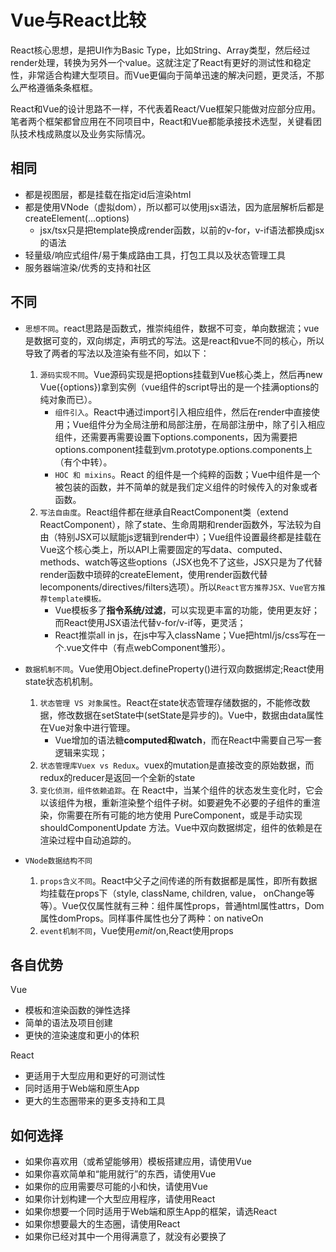 # Vue与React比较
React核心思想，是把UI作为Basic Type，比如String、Array类型，然后经过render处理，转换为另外一个value。这就注定了React有更好的测试性和稳定性，非常适合构建大型项目。而Vue更偏向于简单迅速的解决问题，更灵活，不那么严格遵循条条框框。

React和Vue的设计思路不一样，不代表着React/Vue框架只能做对应部分应用。笔者两个框架都曾应用在不同项目中，React和Vue都能承接技术选型，关键看团队技术栈成熟度以及业务实际情况。

## 相同
* 都是视图层，都是挂载在指定id后渲染html
* 都是使用VNode（虚拟dom），所以都可以使用jsx语法，因为底层解析后都是createElement(...options)
    * jsx/tsx只是把template换成render函数，以前的v-for，v-if语法都换成jsx的语法
* 轻量级/响应式组件/易于集成路由工具，打包工具以及状态管理工具
* 服务器端渲染/优秀的支持和社区

## 不同

* `思想不同`。react思路是函数式，推崇纯组件，数据不可变，单向数据流；vue是数据可变的，双向绑定，声明式的写法。这是react和vue不同的核心，所以导致了两者的写法以及渲染有些不同，如以下：
    1. `源码实现不同`。Vue源码实现是把options挂载到Vue核心类上，然后再new Vue({options})拿到实例（vue组件的script导出的是一个挂满options的纯对象而已）。
        * `组件引入`。React中通过import引入相应组件，然后在render中直接使用；Vue组件分为全局注册和局部注册，在局部注册中，除了引入相应组件，还需要再需要设置下options.components，因为需要把options.component挂载到vm.prototype.options.components上（有个中转）。
        * `HOC 和 mixins`。React 的组件是一个纯粹的函数；Vue中组件是一个被包装的函数，并不简单的就是我们定义组件的时候传入的对象或者函数。
    2. `写法自由度`。React组件都在继承自ReactComponent类（extend ReactComponent），除了state、生命周期和render函数外，写法较为自由（特别JSX可以赋能js逻辑到render中）；Vue组件设置最终都是挂载在Vue这个核心类上，所以API上需要固定的写data、computed、methods、watch等这些options（JSX也免不了这些，JSX只是为了代替render函数中琐碎的createElement，使用render函数代替lecomponents/directives/filters选项）。所以`React官方推荐JSX、Vue官方推荐template模板。`
        * Vue模板多了**指令系统/过滤**，可以实现更丰富的功能，使用更友好；而React使用JSX语法代替v-for/v-if等，更灵活；
        * React推崇all in js，在js中写入className；Vue把html/js/css写在一个.vue文件中（有点webComponent雏形）。

* `数据机制不同`。Vue使用Object.defineProperty()进行双向数据绑定;React使用state状态机机制。
    1. `状态管理 VS 对象属性`。React在state状态管理存储数据的，不能修改数据，修改数据在setState中(setState是异步的)。Vue中，数据由data属性在Vue对象中进行管理。
        * Vue增加的语法糖**computed和watch**，而在React中需要自己写一套逻辑来实现；
    2. `状态管理库Vuex vs Redux`。vuex的mutation是直接改变的原始数据，而redux的reducer是返回一个全新的state
    3. `变化侦测，组件依赖追踪`。在 React中，当某个组件的状态发生变化时，它会以该组件为根，重新渲染整个组件子树。如要避免不必要的子组件的重渲染，你需要在所有可能的地方使用 PureComponent，或是手动实现 shouldComponentUpdate 方法。Vue中双向数据绑定，组件的依赖是在渲染过程中自动追踪的。

* `VNode数据结构不同`
    1. `props含义不同`。React中父子之间传递的所有数据都是属性，即所有数据均挂载在props下（style, className, children, value， onChange等等）。Vue仅仅属性就有三种：组件属性props，普通html属性attrs，Dom属性domProps。同样事件属性也分了两种：on nativeOn
    2. `event机制不同`，Vue使用$emit/$on,React使用props

## 各自优势

Vue
* 模板和渲染函数的弹性选择
* 简单的语法及项目创建
* 更快的渲染速度和更小的体积

React
* 更适用于大型应用和更好的可测试性
* 同时适用于Web端和原生App
* 更大的生态圈带来的更多支持和工具

## 如何选择
* 如果你喜欢用（或希望能够用）模板搭建应用，请使用Vue
* 如果你喜欢简单和“能用就行”的东西，请使用Vue
* 如果你的应用需要尽可能的小和快，请使用Vue
* 如果你计划构建一个大型应用程序，请使用React
* 如果你想要一个同时适用于Web端和原生App的框架，请选React
* 如果你想要最大的生态圈，请使用React
* 如果你已经对其中一个用得满意了，就没有必要换了
